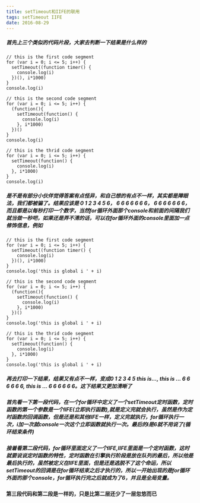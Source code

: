 ```yaml
---
title: setTimeout和IIFE的联用
tags: setTimeout IIFE
date: 2016-08-29
---
```

##### 首先上三个类似的代码片段，大家去判断一下结果是什么样的

    // this is the first code segment
    for (var i = 0; i <= 5; i++) {
      setTimeout((function timer() {
        console.log(i)
      })(), i*1000)
    }
    console.log(i)

    // this is the second code segment
    for (var i = 0; i <= 5; i++) {
      (function(){
        setTimeout(function() {
          console.log(i)
        }, i*1000)
      })()
    }
    console.log(i)

    // this is the thrid code segment
    for (var i = 0; i <= 5; i++) {
      setTimeout(function() {
        console.log(i)
      }, i*1000)
    }
    console.log(i)
##### 是不是有部分小伙伴觉得答案有点怪异，和自己想的有点不一样，其实都是障眼法，我们都被骗了。结果应该是 0 1 2 3 4 5 6， 6 6 6 6 6 6 6， 6 6 6 6 6 6 6，而且都是以每秒打印一个数字，当然for循环外面那个console和前面的间隔我们就当做一秒吧，如果还是弄不清的话，可以在for循环外面的console里面加一点修饰信息，例如

    // this is the first code segment
    for (var i = 0; i <= 5; i++) {
      setTimeout((function timer() {
        console.log(i)
      })(), i*1000)
    }
    console.log('this is global i ' + i)

    // this is the second code segment
    for (var i = 0; i <= 5; i++) {
      (function(){
        setTimeout(function() {
          console.log(i)
        }, i*1000)
      })()
    }
    console.log('this is global i ' + i)

    // this is the thrid code segment
    for (var i = 0; i <= 5; i++) {
      setTimeout(function() {
        console.log(i)
      }, i*1000)
    }
    console.log('this is global i ' + i)
##### 再去打印一下结果，结果又有点不一样，变成0 1 2 3 4 5 this is..., this is ... 6 6 6 6 6 6, this is ... 6 6 6 6 6 6。这下结果又更加清晰了
##### 首先看一下第一段代码，在一个for循环中定义了一个setTimeout定时函数，定时函数的第一个参数是一个IIFE(立即执行函数),就是定义完就会执行，虽然是作为定时函数的回调函数，但是还是和其他IIFE一样，定义完就执行，for循环执行一次，i加一次就console一次这个立即函数就执行一次。最后的i是6就不用说了(循环结束条件)
##### 接着看第二段代码，for循环里面定义了一个IIFE,IIFE里面是一个定时函数，这时就要说说定时函数的特性，定时函数在引擎执行阶段是放在队列的最后，所以他是最后执行的，虽然被定义在IIFE里面，但是还是逃脱不了这个命运，所以setTimeout的回调是在for循环结束之后才执行的，所以一开始出现的是for循环外面的那个console，for循环执行完之后就成为了6，并且是全局变量。
#### 第三段代码和第二段是一样的，只是比第二层还少了一层忽悠而已
